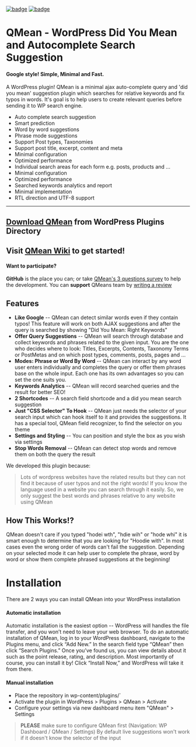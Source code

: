 <a href="https://plugintests.com/plugins/wporg/qmean/latest"><img src="https://plugintests.com/plugins/wporg/qmean/wp-badge.svg" alt="badge"></a>
<a href="https://plugintests.com/plugins/wporg/qmean/latest"><img src="https://plugintests.com/plugins/wporg/qmean/php-badge.svg" alt="badge"></a>
# QMean - WordPress Did You Mean and Autocomplete Search Suggestion
#### Google style! Simple, Minimal and Fast.

A WordPress plugin! QMean is a minimal ajax auto-complete query and 'did you mean' suggestion plugin which searches for relative keywords and fix typos in words. It's goal is to help users to create relevant queries before sending it to WP search engine.
- Auto complete search suggestion
- Smart prediction
- Word by word suggestions
- Phrase mode suggestions
- Support Post types, Taxonomies
- Support post title, excerpt, content and meta 
- Minimal configuration
- Optimized performance
- Individual search areas for each form e.g. posts, products and ...
- Minimal configuration
- Optimized performance
- Searched keywords analytics and report
- Minimal implementation
- RTL direction and UTF-8 support
---
## [Download QMean](https://wordpress.org/plugins/qmean/) from WordPress Plugins Directory
## Visit [QMean Wiki](https://github.com/arashsafaridev/qmean/wiki/get-started) to get started!
#### Want to participate?

**GitHub** is the place you can; or take [QMean's 3 questions survey](https://forms.gle/mgESz8C5n2zvEyWt9) to help the development.
You can **support** QMeans team by [writing a review](https://wordpress.org/support/plugin/qmean/reviews/)

## Features

- **Like Google**
-- QMean can detect similar words even if they contain typos! This feature will work on both AJAX suggestions and after the query is searched by showing "Did You Mean: Right Keywords"
- **Offer Query Suggestions**
-- QMean will search through database and collect keywords and phrases related to the given input. You are the one who decides where to look: Titles, Excerpts, Contents, Taxonomy Terms or PostMetas and on which post types, comments, posts, pages and ... 
- **Modes: Phrase or Word By Word**
-- QMean can interact by any word user enters individually and completes the query or offer them phrases base on the whole input. Each one has its own advantages so you can set the one suits you.
- **Keywords Analytics**
-- QMean will record searched queries and the result for better SEO!
- **2 Shortcodes**
-- A search field shortcode and a did you mean search suggestion
- **Just "CSS Selector" To Hook**
-- QMean just needs the selector of your search input which can hook itself to it and provides the suggestions. It has a special tool, QMean field recognizer, to find the selector on you theme
- **Settings and Styling**
-- You can position and style the box as you wish via settings
- **Stop Words Removal**
-- QMean can detect stop words and remove them on both the query the result 

We developed this plugin because:

> Lots of wordpress websites have the related results but they can not find it because of user typos and not the right words!
> If you know the language used in a website you can search through it easily. So, we only suggest the best words and phrases relative to any website using QMean

## How This Works!?
QMean doesn't care if you typed "hodei wth", "hdie wih" or "hode whi" it is smart enough to determine that you are looking for "Hoodie with". In most cases even the wrong order of words can't fail the suggestion. Depending on your selected mode it can help user to complete the phrase, word by word or show them complete phrased suggestions at the beginning!
# Installation
There are 2 ways you can install QMean into your WordPress installation
#### Automatic installation
Automatic installation is the easiest option -- WordPress will handles the file transfer, and you won’t need to leave your web browser. To do an automatic installation of QMean, log in to your WordPress dashboard, navigate to the Plugins menu, and click “Add New.”
In the search field type “QMean” then click “Search Plugins.” Once you’ve found us,  you can view details about it such as the point release, rating, and description. Most importantly of course, you can install it by! Click “Install Now,” and WordPress will take it from there.

 #### Manual installation
 * Place the repository in wp-content/plugins/`
 * Activate the plugin in WordPress > Plugins > QMean > Activate
 * Configure your settings via new dashboard menu item "QMean" > Settings

>**PLEASE** make sure to configure QMean first (Navigation: WP Dashboard / QMean / Settings)
By default live suggestions won't work if it doesn't know the selector of the input

